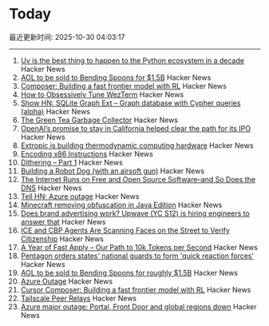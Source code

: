 # Today

最近更新时间: 2025-10-30 04:03:17

--- 
1. [Uv is the best thing to happen to the Python ecosystem in a decade](https://emily.space/posts/251023-uv) Hacker News
2. [AOL to be sold to Bending Spoons for $1.5B](https://www.axios.com/2025/10/29/aol-bending-spoons-deal) Hacker News
3. [Composer: Building a fast frontier model with RL](https://cursor.com/blog/composer) Hacker News
4. [How to Obsessively Tune WezTerm](https://rashil2000.me/blogs/tune-wezterm) Hacker News
5. [Show HN: SQLite Graph Ext – Graph database with Cypher queries (alpha)](https://github.com/agentflare-ai/sqlite-graph) Hacker News
6. [The Green Tea Garbage Collector](https://go.dev/blog/greenteagc) Hacker News
7. [OpenAI’s promise to stay in California helped clear the path for its IPO](https://www.wsj.com/tech/ai/openais-promise-to-stay-in-california-helped-clear-the-path-for-its-ipo-3af1c31c) Hacker News
8. [Extropic is building thermodynamic computing hardware](https://extropic.ai/) Hacker News
9. [Encoding x86 Instructions](https://www-user.tu-chemnitz.de/~heha/hs/chm/x86.chm/x86.htm) Hacker News
10. [Dithering – Part 1](https://visualrambling.space/dithering-part-1/) Hacker News
11. [Building a Robot Dog (with an airsoft gun)](https://erikschluntz.com/hardware/2025/10/26/robot-dog.html) Hacker News
12. [The Internet Runs on Free and Open Source Software–and So Does the DNS](https://www.icann.org/en/blogs/details/the-internet-runs-on-free-and-open-source-softwareand-so-does-the-dns-23-10-2025-en) Hacker News
13. [Tell HN: Azure outage](https://news.ycombinator.com/item?id=45748661) Hacker News
14. [Minecraft removing obfuscation in Java Edition](https://www.minecraft.net/en-us/article/removing-obfuscation-in-java-edition) Hacker News
15. [Does brand advertising work? Upwave (YC S12) is hiring engineers to answer that](https://www.upwave.com/job/8228849002/) Hacker News
16. [ICE and CBP Agents Are Scanning Faces on the Street to Verify Citizenship](https://www.404media.co/ice-and-cbp-agents-are-scanning-peoples-faces-on-the-street-to-verify-citizenship/) Hacker News
17. [A Year of Fast Apply – Our Path to 10k Tokens per Second](https://www.relace.ai/blog/relace-apply-3) Hacker News
18. [Pentagon orders states' national guards to form 'quick reaction forces'](https://www.theguardian.com/us-news/2025/oct/29/pentagon-memo-quick-reaction-forces) Hacker News
19. [AOL to be sold to Bending Spoons for roughly $1.5B](https://www.axios.com/2025/10/29/aol-bending-spoons-deal) Hacker News
20. [Azure Outage](https://news.ycombinator.com/item?id=45748799) Hacker News
21. [Cursor Composer: Building a fast frontier model with RL](https://cursor.com/blog/composer) Hacker News
22. [Tailscale Peer Relays](https://tailscale.com/blog/peer-relays-beta) Hacker News
23. [Azure major outage: Portal, Front Door and global regions down](https://news.ycombinator.com/item?id=45748756) Hacker News
